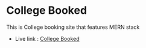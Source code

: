 # College Booked

This is College booking site that features MERN stack

- Live link : [College Booked](college-booked.web.app)